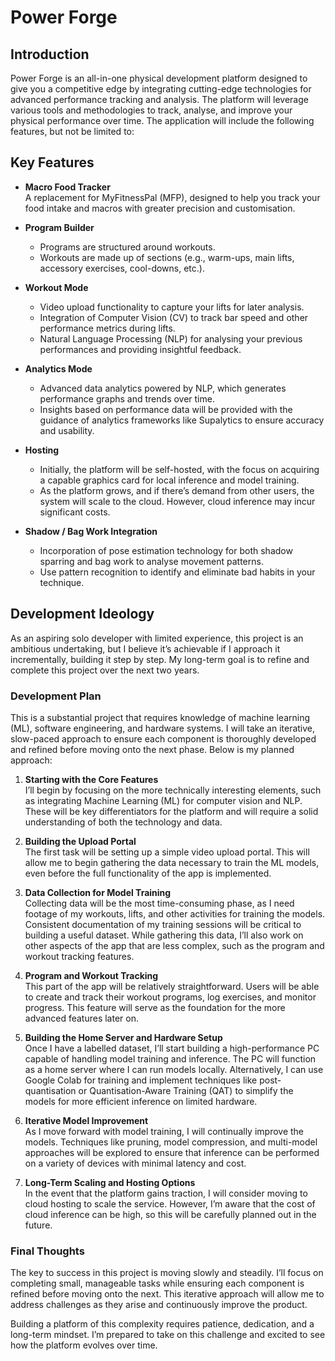 # Power Forge

## Introduction

Power Forge is an all-in-one physical development platform designed to give you a competitive edge by integrating cutting-edge technologies for advanced performance tracking and analysis. The platform will leverage various tools and methodologies to track, analyse, and improve your physical performance over time. The application will include the following features, but not be limited to:

## Key Features

- **Macro Food Tracker**  
  A replacement for MyFitnessPal (MFP), designed to help you track your food intake and macros with greater precision and customisation.
  
- **Program Builder**  
  - Programs are structured around workouts.
  - Workouts are made up of sections (e.g., warm-ups, main lifts, accessory exercises, cool-downs, etc.).
  
- **Workout Mode**  
  - Video upload functionality to capture your lifts for later analysis.
  - Integration of Computer Vision (CV) to track bar speed and other performance metrics during lifts.
  - Natural Language Processing (NLP) for analysing your previous performances and providing insightful feedback.
  
- **Analytics Mode**  
  - Advanced data analytics powered by NLP, which generates performance graphs and trends over time.
  - Insights based on performance data will be provided with the guidance of analytics frameworks like Supalytics to ensure accuracy and usability.
  
- **Hosting**  
  - Initially, the platform will be self-hosted, with the focus on acquiring a capable graphics card for local inference and model training.
  - As the platform grows, and if there’s demand from other users, the system will scale to the cloud. However, cloud inference may incur significant costs.
  
- **Shadow / Bag Work Integration**  
  - Incorporation of pose estimation technology for both shadow sparring and bag work to analyse movement patterns.
  - Use pattern recognition to identify and eliminate bad habits in your technique.
  
## Development Ideology

As an aspiring solo developer with limited experience, this project is an ambitious undertaking, but I believe it’s achievable if I approach it incrementally, building it step by step. My long-term goal is to refine and complete this project over the next two years.

### Development Plan

This is a substantial project that requires knowledge of machine learning (ML), software engineering, and hardware systems. I will take an iterative, slow-paced approach to ensure each component is thoroughly developed and refined before moving onto the next phase. Below is my planned approach:

1. **Starting with the Core Features**  
   I’ll begin by focusing on the more technically interesting elements, such as integrating Machine Learning (ML) for computer vision and NLP. These will be key differentiators for the platform and will require a solid understanding of both the technology and data.

2. **Building the Upload Portal**  
   The first task will be setting up a simple video upload portal. This will allow me to begin gathering the data necessary to train the ML models, even before the full functionality of the app is implemented.

3. **Data Collection for Model Training**  
   Collecting data will be the most time-consuming phase, as I need footage of my workouts, lifts, and other activities for training the models. Consistent documentation of my training sessions will be critical to building a useful dataset. While gathering this data, I’ll also work on other aspects of the app that are less complex, such as the program and workout tracking features.

4. **Program and Workout Tracking**  
   This part of the app will be relatively straightforward. Users will be able to create and track their workout programs, log exercises, and monitor progress. This feature will serve as the foundation for the more advanced features later on.

5. **Building the Home Server and Hardware Setup**  
   Once I have a labelled dataset, I’ll start building a high-performance PC capable of handling model training and inference. The PC will function as a home server where I can run models locally. Alternatively, I can use Google Colab for training and implement techniques like post-quantisation or Quantisation-Aware Training (QAT) to simplify the models for more efficient inference on limited hardware.

6. **Iterative Model Improvement**  
   As I move forward with model training, I will continually improve the models. Techniques like pruning, model compression, and multi-model approaches will be explored to ensure that inference can be performed on a variety of devices with minimal latency and cost.

7. **Long-Term Scaling and Hosting Options**  
   In the event that the platform gains traction, I will consider moving to cloud hosting to scale the service. However, I’m aware that the cost of cloud inference can be high, so this will be carefully planned out in the future.

### Final Thoughts

The key to success in this project is moving slowly and steadily. I’ll focus on completing small, manageable tasks while ensuring each component is refined before moving onto the next. This iterative approach will allow me to address challenges as they arise and continuously improve the product. 

Building a platform of this complexity requires patience, dedication, and a long-term mindset. I’m prepared to take on this challenge and excited to see how the platform evolves over time.

